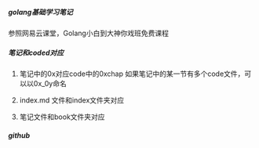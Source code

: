 ##### golang基础学习笔记
参照网易云课堂，Golang小白到大神你戏班免费课程

##### 笔记和coded对应
1. 笔记中的0x对应code中的0xchap
如果笔记中的某一节有多个code文件，可以以0x_0y命名

2. index.md 文件和index文件夹对应

3. 笔记文件和book文件夹对应

##### github

